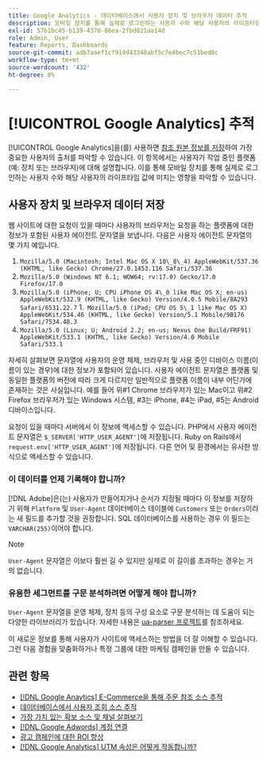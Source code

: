 ```yaml
---
title: Google Analytics - 데이터베이스에서 사용자 장치 및 브라우저 데이터 추적
description: 모바일 장치를 통해 실제로 로그인하는 사용자 수와 해당 사용자의 라이프타임 값에 영향을 미치는 방법에 대해 알아봅니다.
exl-id: 57b1bc45-b139-4370-86ea-2fbd021aa14d
role: Admin, User
feature: Reports, Dashboards
source-git-commit: adb7aaef1cf914d43348abf5c7e4bec7c51bed0c
workflow-type: tm+mt
source-wordcount: '432'
ht-degree: 0%

---
```


# [!UICONTROL Google Analytics] 추적

[!UICONTROL Google Analytics]을(를) 사용하면 [참조 원본 정보를 저장](../analysis/google-track-user-acq.md)하여 가장 중요한 사용자의 출처를 파악할 수 있습니다. 이 항목에서는 사용자가 작업 중인 플랫폼(예: 장치 또는 브라우저)에 대해 설명합니다. 이를 통해 모바일 장치를 통해 실제로 로그인하는 사용자 수와 해당 사용자의 라이프타임 값에 미치는 영향을 파악할 수 있습니다.

## 사용자 장치 및 브라우저 데이터 저장

웹 사이트에 대한 요청이 있을 때마다 사용자의 브라우저는 요청을 하는 플랫폼에 대한 정보가 포함된 사용자 에이전트 문자열을 보냅니다. 다음은 사용자 에이전트 문자열의 몇 가지 예입니다.

1. `Mozilla/5.0 (Macintosh; Intel Mac OS X 10\_8\_4) AppleWebKit/537.36 (KHTML, like Gecko) Chrome/27.0.1453.116 Safari/537.36`
1. `Mozilla/5.0 (Windows NT 6.1; WOW64; rv:17.0) Gecko/17.0 Firefox/17.0`
1. `Mozilla/5.0 (iPhone; U; CPU iPhone OS 4\_0 like Mac OS X; en-us) AppleWebKit/532.9 (KHTML, like Gecko) Version/4.0.5 Mobile/8A293 Safari/6531.22.7`
1.` Mozilla/5.0 (iPad; CPU OS 5\_1 like Mac OS X) AppleWebKit/534.46 (KHTML, like Gecko) Version/5.1 Mobile/9B176 Safari/7534.48.3`
1. `Mozilla/5.0 (Linux; U; Android 2.2; en-us; Nexus One Build/FRF91) AppleWebKit/533.1 (KHTML, like Gecko) Version/4.0 Mobile Safari/533.1`

자세히 살펴보면 문자열에 사용자의 운영 체제, 브라우저 및 사용 중인 디바이스 이름(이름이 있는 경우)에 대한 정보가 포함되어 있습니다. 사용자 에이전트 문자열은 플랫폼 및 동일한 플랫폼의 버전에 따라 크게 다르지만 일반적으로 플랫폼 이름이 내부 어딘가에 존재하는 것은 사실입니다. 예를 들어 위#1 Chrome 브라우저가 있는 Mac이고 위#2 Firefox 브라우저가 있는 Windows 시스템, #3는 iPhone, #4는 iPad, #5는 Android 디바이스입니다.

요청이 있을 때마다 서버에서 이 정보에 액세스할 수 있습니다. PHP에서 사용자 에이전트 문자열은 `$_SERVER['HTTP_USER_AGENT']`에 저장됩니다. Ruby on Rails에서 `request.env['HTTP_USER_AGENT']`에 저장됩니다. 다른 언어 및 환경에서는 유사한 방식으로 액세스할 수 있습니다.

### 이 데이터를 언제 기록해야 합니까?

[!DNL Adobe]은(는) 사용자가 만들어지거나 순서가 지정될 때마다 이 정보를 저장하기 위해 `Platform` 및 `User-Agent` 데이터베이스 테이블에 `Customers` 또는 `Orders`이라는 새 필드를 추가할 것을 권장합니다. SQL 데이터베이스를 사용하는 경우 이 필드는 `VARCHAR(255)`이어야 합니다. 

>[!NOTE]
>
>`User-Agent` 문자열은 이보다 훨씬 길 수 있지만 실제로 이 길이를 초과하는 경우는 거의 없습니다.

### 유용한 세그먼트를 구문 분석하려면 어떻게 해야 합니까?

`User-Agent` 문자열을 운영 체제, 장치 등의 구성 요소로 구문 분석하는 데 도움이 되는 다양한 라이브러리가 있습니다. 자세한 내용은 [ua-parser 프로젝트](https://github.com/tobie/ua-parser)를 참조하세요.

이 새로운 정보를 통해 사용자가 사이트에 액세스하는 방법을 더 잘 이해할 수 있습니다. 그런 다음 경험을 맞춤화하거나 특정 그룹에 대한 마케팅 캠페인을 만들 수 있습니다.

## 관련 항목

* [ [!DNL Google Anaytics] E-Commerce을 통해 주문 참조 소스 추적](../importing-data/integrations/google-ecommerce.md)
* [데이터베이스에서 사용자 조회 소스 추적](../analysis/google-track-user-acq.md)
* [가장 가치 있는 확보 소스 및 채널 살펴보기](../analysis/most-value-source-channel.md)
* [ [!DNL Google Adwords] 계정 연결](../importing-data/integrations/google-adwords.md)
* [광고 캠페인에 대한 ROI 향상](../analysis/roi-ad-camp.md)
* [ [!DNL Google Analytics] UTM 속성은 어떻게 작동합니까?](../analysis/utm-attributes.md)
